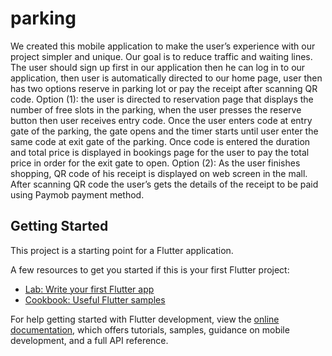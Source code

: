 # parking

We created this mobile application to make the user’s experience with our project simpler and unique. Our goal is to reduce traffic and waiting lines. The user should sign up first in our application then he can log in to our application, then user is automatically directed to our home page, user then has two options reserve in parking lot or pay the receipt after scanning QR code. 
Option (1): the user is directed to reservation page that displays the number of free slots in the parking, when the user presses the reserve button then user receives entry code. Once the user enters code at entry gate of the parking, the gate opens and the timer starts until user enter the same code at exit gate of the parking. Once code is entered the duration and total price is displayed in bookings page for the user to pay the total price in order for the exit gate to open.
Option (2): As the user finishes shopping, QR code of his receipt is displayed on web screen in the mall. After scanning QR code the user’s gets the details of the receipt to be paid using Paymob payment method. 


## Getting Started

This project is a starting point for a Flutter application.

A few resources to get you started if this is your first Flutter project:

- [Lab: Write your first Flutter app](https://docs.flutter.dev/get-started/codelab)
- [Cookbook: Useful Flutter samples](https://docs.flutter.dev/cookbook)

For help getting started with Flutter development, view the
[online documentation](https://docs.flutter.dev/), which offers tutorials,
samples, guidance on mobile development, and a full API reference.
